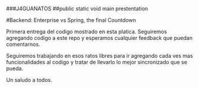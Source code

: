 ###J4GUANATOS
##public static void main  prestentation

#Backend: Enterprise vs Spring, the final Countdown 

Primera entrega del codigo mostrado en esta platica. Seguiremos agregando codigo a este repo y esperamos cualquier feedback que puedan comentarnos. 

Seguiremos trabajando en esos ratos libres para ir agregando cada ves mas funcionalidades al codigo y tratar de llevarlo lo mejor sincronizado que se pueda.

Un saludo a todos.
